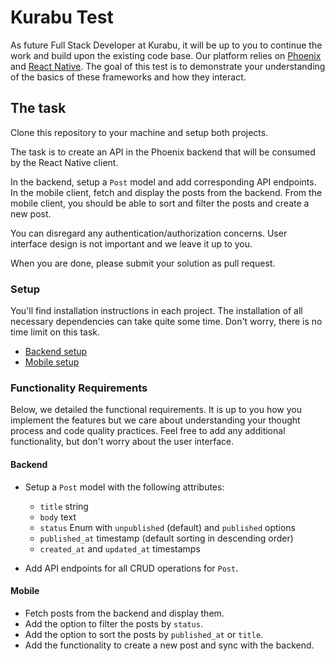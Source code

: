 # Kurabu Test

As future Full Stack Developer at Kurabu, it will be up to you to continue the work and build upon the existing code base. Our platform relies on [Phoenix](https://www.phoenixframework.org) and [React Native](https://reactnative.dev). The goal of this test is to demonstrate your understanding of the basics of these frameworks and how they interact.

## The task

Clone this repository to your machine and setup both projects.

The task is to create an API in the Phoenix backend that will be consumed by the React Native client. 

In the backend, setup a `Post` model and add corresponding API endpoints. In the mobile client, fetch and display the posts from the backend. From the mobile client, you should be able to sort and filter the posts and create a new post.

You can disregard any authentication/authorization concerns. User interface design is not important and we leave it up to you.

When you are done, please submit your solution as pull request.

### Setup

You'll find installation instructions in each project. The installation of all necessary dependencies can take quite some time. Don't worry, there is no time limit on this task.

- [Backend setup](https://github.com/code-and-co/kurabu-test/tree/master/backend)
- [Mobile setup](https://github.com/code-and-co/kurabu-test/tree/master/mobile)

### Functionality Requirements

Below, we detailed the functional requirements. It is up to you how you implement the features but we care about understanding your thought process and code quality practices. Feel free to add any additional functionality, but don't worry about the user interface.

#### Backend

- Setup a `Post` model with the following attributes:

  - `title` string
  - `body` text
  - `status` Enum with `unpublished` (default) and `published` options
  - `published_at` timestamp (default sorting in descending order)
  - `created_at` and `updated_at` timestamps

- Add API endpoints for all CRUD operations for `Post`.

#### Mobile

- Fetch posts from the backend and display them.
- Add the option to filter the posts by `status`.
- Add the option to sort the posts by `published_at` or `title`.
- Add the functionality to create a new post and sync with the backend.

